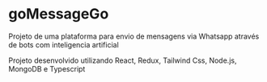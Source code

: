# goMessageGo
Projeto de uma plataforma para envio de mensagens via Whatsapp através de bots com inteligencia artificial

Projeto desenvolvido utilizando React, Redux, Tailwind Css, Node.js, MongoDB e Typescript 

